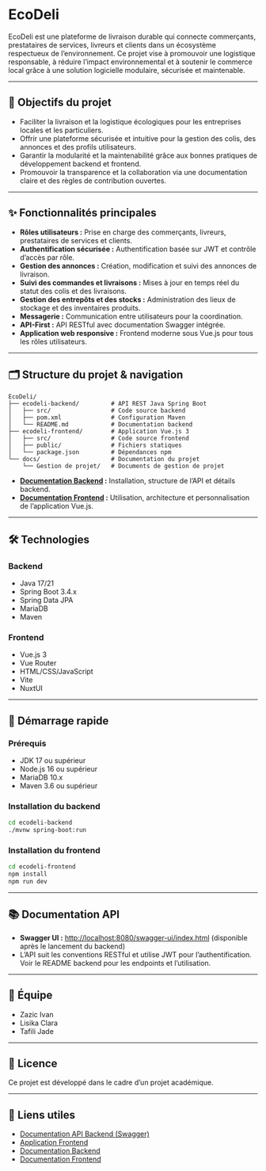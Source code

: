 # EcoDeli

EcoDeli est une plateforme de livraison durable qui connecte commerçants, prestataires de services, livreurs et clients dans un écosystème respectueux de l’environnement. Ce projet vise à promouvoir une logistique responsable, à réduire l’impact environnemental et à soutenir le commerce local grâce à une solution logicielle modulaire, sécurisée et maintenable.

---

## 🌱 Objectifs du projet

- Faciliter la livraison et la logistique écologiques pour les entreprises locales et les particuliers.
- Offrir une plateforme sécurisée et intuitive pour la gestion des colis, des annonces et des profils utilisateurs.
- Garantir la modularité et la maintenabilité grâce aux bonnes pratiques de développement backend et frontend.
- Promouvoir la transparence et la collaboration via une documentation claire et des règles de contribution ouvertes.

---

## ✨ Fonctionnalités principales

- **Rôles utilisateurs :** Prise en charge des commerçants, livreurs, prestataires de services et clients.
- **Authentification sécurisée :** Authentification basée sur JWT et contrôle d’accès par rôle.
- **Gestion des annonces :** Création, modification et suivi des annonces de livraison.
- **Suivi des commandes et livraisons :** Mises à jour en temps réel du statut des colis et des livraisons.
- **Gestion des entrepôts et des stocks :** Administration des lieux de stockage et des inventaires produits.
- **Messagerie :** Communication entre utilisateurs pour la coordination.
- **API-First :** API RESTful avec documentation Swagger intégrée.
- **Application web responsive :** Frontend moderne sous Vue.js pour tous les rôles utilisateurs.

---

## 🗂️ Structure du projet & navigation

```
EcoDeli/
├── ecodeli-backend/         # API REST Java Spring Boot
│   ├── src/                 # Code source backend
│   ├── pom.xml              # Configuration Maven
│   └── README.md            # Documentation backend
├── ecodeli-frontend/        # Application Vue.js 3
│   ├── src/                 # Code source frontend
│   ├── public/              # Fichiers statiques
│   └── package.json         # Dépendances npm
└── docs/                    # Documentation du projet
    └── Gestion de projet/   # Documents de gestion de projet
```

- **[Documentation Backend](./ecodeli-backend/README.md) :** Installation, structure de l’API et détails backend.
- **[Documentation Frontend](./ecodeli-frontend/README.md) :** Utilisation, architecture et personnalisation de l’application Vue.js.

---

## 🛠️ Technologies

### Backend

- Java 17/21
- Spring Boot 3.4.x
- Spring Data JPA
- MariaDB
- Maven

### Frontend

- Vue.js 3
- Vue Router
- HTML/CSS/JavaScript
- Vite
- NuxtUI

---

## 🚀 Démarrage rapide

### Prérequis

- JDK 17 ou supérieur
- Node.js 16 ou supérieur
- MariaDB 10.x
- Maven 3.6 ou supérieur

### Installation du backend

```bash
cd ecodeli-backend
./mvnw spring-boot:run
```

### Installation du frontend

```bash
cd ecodeli-frontend
npm install
npm run dev
```

---

## 📚 Documentation API

- **Swagger UI :** [http://localhost:8080/swagger-ui/index.html](http://localhost:8080/swagger-ui/index.html) (disponible après le lancement du backend)
- L’API suit les conventions RESTful et utilise JWT pour l’authentification. Voir le README backend pour les endpoints et l’utilisation.

---

## 👥 Équipe

- Zazic Ivan
- Lisika Clara
- Tafili Jade

---

## 📝 Licence

Ce projet est développé dans le cadre d’un projet académique.

---

## 🔗 Liens utiles

- [Documentation API Backend (Swagger)](http://localhost:8080/swagger-ui/index.html)
- [Application Frontend](http://localhost:5173)
- [Documentation Backend](./ecodeli-backend/README.md)
- [Documentation Frontend](./ecodeli-frontend/README.md)
